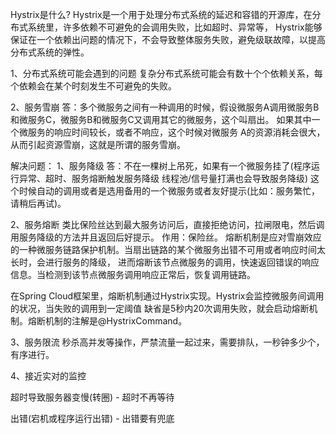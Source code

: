 Hystrix是什么?
Hystrix是一个用于处理分布式系统的延迟和容错的开源库，在分布式系统里，许多依赖不可避免的会调用失败，比如超时、异常等，
Hystrix能够保证在一个依赖出问题的情况下，不会导致整体服务失败，避免级联故障，以提高分布式系统的弹性。

1、分布式系统可能会遇到的问题
复杂分布式系统可能会有数十个个依赖关系，每个依赖会在某个时刻发生不可避免的失败。

2、服务雪崩
答：多个微服务之间有一种调用的时候，假设微服务A调用微服务B和微服务C，微服务B和微服务C又调用其它的微服务，这个叫扇出。
如果其中一个微服务的响应时间较长，或者不响应，这个时候对微服务 A的资源消耗会很大，从而引起资源雪崩，这就是所谓的服务雪崩。

解决问题：
1、服务降级
答：不在一棵树上吊死，如果有一个微服务挂了(程序运行异常、超时、服务熔断触发服务降级
线程池/信号量打满也会导致服务降级)
这个时候自动的调用或者是选用备用的一个微服务或者友好提示(比如：服务繁忙，请稍后再试)。

2、服务熔断
类比保险丝达到最大服务访问后，直接拒绝访问，拉闸限电，然后调用服务降级的方法并且返回后好提示。
作用：保险丝。
熔断机制是应对雪崩效应的一种微服务链路保护机制。当扇出链路的某个微服务出错不可用或者响应时间太长时，会进行服务的降级，
进而熔断该节点微服务的调用，快速返回错误的响应信息。当检测到该节点微服务调用响应正常后，恢复调用链路。

在Spring Cloud框架里，熔断机制通过Hystrix实现。Hystrix会监控微服务间调用的状况，当失败的调用到一定阈值
缺省是5秒内20次调用失败，就会启动熔断机制。熔断机制的注解是@HystrixCommand。

3、服务限流
秒杀高并发等操作，严禁流量一起过来，需要排队，一秒钟多少个，有序进行。

4、接近实对的监控

超时导致服务器变慢(转圈) - 超时不再等待

出错(宕机或程序运行出错) - 出错要有兜底
